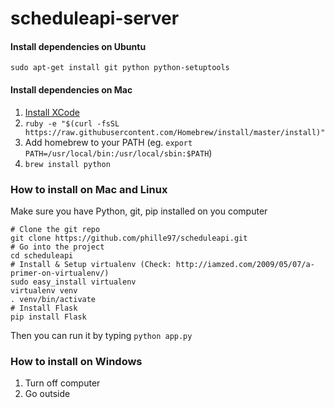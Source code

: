 # scheduleapi-server

#### Install dependencies on Ubuntu
`sudo apt-get install git python python-setuptools `
#### Install dependencies on Mac 
1. [Install XCode](http://developer.apple.com/xcode/)
2. `ruby -e "$(curl -fsSL https://raw.githubusercontent.com/Homebrew/install/master/install)" `
3. Add homebrew to your PATH (eg. `export PATH=/usr/local/bin:/usr/local/sbin:$PATH`)
4. `brew install python`

### How to install on Mac and Linux
Make sure you have Python, git, pip installed on you computer
```
# Clone the git repo
git clone https://github.com/phille97/scheduleapi.git
# Go into the project
cd scheduleapi
# Install & Setup virtualenv (Check: http://iamzed.com/2009/05/07/a-primer-on-virtualenv/)
sudo easy_install virtualenv
virtualenv venv
. venv/bin/activate 
# Install Flask
pip install Flask

```
Then you can run it by typing `python app.py`
### How to install on Windows
1. Turn off computer
2. Go outside
